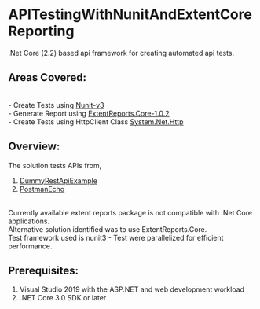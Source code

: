 # APITestingWithNunitAndExtentCoreReporting

.Net Core (2.2) based api framework for creating automated api tests.

## Areas Covered:
<br>- Create Tests using [Nunit-v3](https://github.com/nunit/docs/wiki)
<br>- Generate Report using [ExtentReports.Core-1.0.2](https://www.nuget.org/packages/ExtentReports.Core) 
<br>- Create Tests using HttpClient Class [System.Net.Http](https://docs.microsoft.com/en-us/dotnet/api/system.net.http.httpclient?view=netframework-4.8)


## Overview:
The solution tests APIs from,

1. [DummyRestApiExample](http://dummy.restapiexample.com)
2. [PostmanEcho](https://postman-echo.com)

<br>Currently available extent reports package is not compatible with .Net Core applications.
<br>Alternative solution identified was to use ExtentReports.Core.
<br>Test framework used is nunit3 - Test were parallelized for efficient performance.

## Prerequisites:
1. Visual Studio 2019 with the ASP.NET and web development workload
2. .NET Core 3.0 SDK or later
